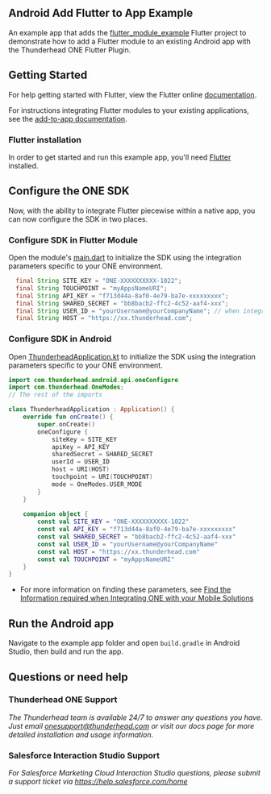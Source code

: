 ## Android Add Flutter to App Example 
An example app that adds the [flutter_module_example](https://github.com/thunderheadone/one-sdk-flutter/blob/master/examples/flutter_module_example) Flutter project to demonstrate how to add a Flutter module to an existing Android app with the Thunderhead ONE Flutter Plugin.

## Getting Started
For help getting started with Flutter, view the Flutter online [documentation](https://flutter.dev/).

For instructions integrating Flutter modules to your existing applications,
see the [add-to-app documentation](https://flutter.dev/docs/development/add-to-app).

### Flutter installation
In order to get started and run this example app, you'll need [Flutter](https://flutter.dev/docs/get-started/install) installed.

## Configure the ONE SDK 
Now, with the ability to integrate Flutter piecewise within a native app, you can now configure the SDK in two places. 

### Configure SDK in Flutter Module
Open the module's [main.dart](https://github.com/thunderheadone/one-sdk-flutter/blob/master/examples/flutter_example/lib/main.dart#L48)
to initialize the SDK using the integration parameters specific to your ONE environment.

```java
  final String SITE_KEY = "ONE-XXXXXXXXXX-1022";
  final String TOUCHPOINT = "myAppsNameURI";
  final String API_KEY = "f713d44a-8af0-4e79-ba7e-xxxxxxxxx";
  final String SHARED_SECRET = "bb8bacb2-ffc2-4c52-aaf4-xxx";
  final String USER_ID = "yourUsername@yourCompanyName"; // when integrating with Interaction Studio use a numeric user id - see https://eu2.thunderhead.com/one/help/interaction-studio/how-do-i/mobile/one_integrate_mobile_find_integration_info/#username-user-id
  final String HOST = "https://xx.thunderhead.com";
```

### Configure SDK in Android
Open [ThunderheadApplication.kt](https://github.com/thunderheadone/one-sdk-flutter/blob/master/examples/android-add-flutter-to-existing-app-example/app/src/main/java/com/thunderhead/addfluttertoexistingappexample/ThunderheadApplication.kt)
to initialize the SDK using the integration parameters specific to your ONE environment.

```kotlin
import com.thunderhead.android.api.oneConfigure
import com.thunderhead.OneModes;
// The rest of the imports

class ThunderheadApplication : Application() {
    override fun onCreate() {
        super.onCreate()
        oneConfigure {
            siteKey = SITE_KEY
            apiKey = API_KEY
            sharedSecret = SHARED_SECRET
            userId = USER_ID
            host = URI(HOST)
            touchpoint = URI(TOUCHPOINT)
            mode = OneModes.USER_MODE
        }
    }
    
    companion object {
        const val SITE_KEY = "ONE-XXXXXXXXXX-1022"
        const val API_KEY = "f713d44a-8af0-4e79-ba7e-xxxxxxxxx"
        const val SHARED_SECRET = "bb8bacb2-ffc2-4c52-aaf4-xxx"
        const val USER_ID = "yourUsername@yourCompanyName"
        const val HOST = "https://xx.thunderhead.com"
        const val TOUCHPOINT = "myAppsNameURI"
    }
}
```
* For more information on finding these parameters, see [Find the Information required when Integrating ONE with your Mobile Solutions](https://na5.thunderhead.com/one/help/conversations/how-do-i/mobile/one_integrate_mobile_find_integration_info/)

## Run the Android app
Navigate to the example app folder and open `build.gradle` in Android Studio, then build and run the app.

## Questions or need help

### Thunderhead ONE Support
_The Thunderhead team is available 24/7 to answer any questions you have. Just email onesupport@thunderhead.com or visit our docs page for more detailed installation and usage information._


### Salesforce Interaction Studio Support
_For Salesforce Marketing Cloud Interaction Studio questions, please submit a support ticket via https://help.salesforce.com/home_
